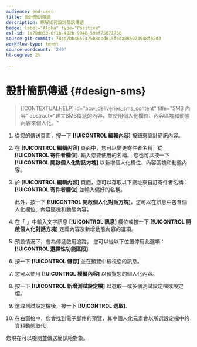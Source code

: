 ```yaml
---
audience: end-user
title: 設計簡訊傳遞
description: 瞭解如何設計簡訊傳遞
badge: label="Alpha" type="Positive"
exl-id: 1a70d033-6f1b-482b-9948-59ef75871750
source-git-commit: 78cd7bb4857475b8ccd815feda885024948f62d3
workflow-type: tm+mt
source-wordcount: '249'
ht-degree: 2%

---
```


# 設計簡訊傳遞 {#design-sms}

>[!CONTEXTUALHELP]
>id="acw_deliveries_sms_content"
>title="SMS 內容"
>abstract="建立SMS傳遞的內容，並使用個人化欄位、內容區塊和動態內容來個人化。"

1. 從您的傳送頁面，按一下 **[!UICONTROL 編輯內容]** 按鈕來設計簡訊內容。

1. 在 **[!UICONTROL 編輯內容]** 頁面中，您可以變更寄件者名稱，從 **[!UICONTROL 寄件者欄位]**. 輸入您要使用的名稱。 您也可以按一下 **[!UICONTROL 開啟個人化對話方塊]** 以新增個人化欄位、內容區塊和動態內容。

1. 於 **[!UICONTROL 編輯內容]** 頁面，您可以存取以下網址來自訂寄件者名稱： **[!UICONTROL 寄件者欄位]** 並輸入偏好的名稱。

   此外，按一下 **[!UICONTROL 開啟個人化對話方塊]**，您可以在訊息中包含個人化欄位、內容區塊和動態內容。

1. 在「 」中輸入文字訊息 **[!UICONTROL 訊息]** 欄位或按一下 **[!UICONTROL 開啟個人化對話方塊]** 定義內容及新增動態內容的選項。

1. 預設情況下，會為傳遞啟用追蹤。 您可以從以下位置停用此選項： **[!UICONTROL 選擇性功能區段]**.

1. 按一下 **[!UICONTROL 儲存]** 並在預覽中檢視您的訊息。

1. 您可以使用 **[!UICONTROL 模擬內容]** 以預覽您的個人化內容。

1. 按一下 **[!UICONTROL 新增測試設定檔]** 以選取一或多個測試設定檔或設定檔。

1. 選取測試設定檔後，按一下 **[!UICONTROL 選取]**.

1. 在右窗格中，您會找到電子郵件的預覽，其中個人化元素會以所選設定檔中的資料動態取代。

您現在可以檢閱並傳送簡訊給對象。
